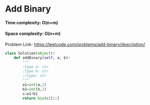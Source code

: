 # Add Binary

#### Time complexity: O(n+m)
#### Space complexity: O(n+m)

Problem Link- https://leetcode.com/problems/add-binary/description/ 

```python
class Solution(object):
    def addBinary(self, a, b):
        """
        :type a: str
        :type b: str
        :rtype: str
        """
        a1=int(a,2)
        b1=int(b,2)
        c=a1+b1
        return bin(c)[2:]
```